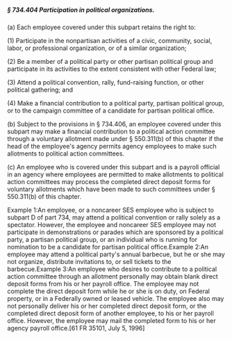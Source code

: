 ##### § 734.404 Participation in political organizations. #####

(a) Each employee covered under this subpart retains the right to:

(1) Participate in the nonpartisan activities of a civic, community, social, labor, or professional organization, or of a similar organization;

(2) Be a member of a political party or other partisan political group and participate in its activities to the extent consistent with other Federal law;

(3) Attend a political convention, rally, fund-raising function, or other political gathering; and

(4) Make a financial contribution to a political party, partisan political group, or to the campaign committee of a candidate for partisan political office.

(b) Subject to the provisions in § 734.406, an employee covered under this subpart may make a financial contribution to a political action committee through a voluntary allotment made under § 550.311(b) of this chapter if the head of the employee's agency permits agency employees to make such allotments to political action committees.

(c) An employee who is covered under this subpart and is a payroll official in an agency where employees are permitted to make allotments to political action committees may process the completed direct deposit forms for voluntary allotments which have been made to such committees under § 550.311(b) of this chapter.

Example 1:An employee, or a noncareer SES employee who is subject to subpart D of part 734, may attend a political convention or rally solely as a spectator. However, the employee and noncareer SES employee may not participate in demonstrations or parades which are sponsored by a political party, a partisan political group, or an individual who is running for nomination to be a candidate for partisan political office.Example 2:An employee may attend a political party's annual barbecue, but he or she may not organize, distribute invitations to, or sell tickets to the barbecue.Example 3:An employee who desires to contribute to a political action committee through an allotment personally may obtain blank direct deposit forms from his or her payroll office. The employee may not complete the direct deposit form while he or she is on duty, on Federal property, or in a Federally owned or leased vehicle. The employee also may not personally deliver his or her completed direct deposit form, or the completed direct deposit form of another employee, to his or her payroll office. However, the employee may mail the completed form to his or her agency payroll office.[61 FR 35101, July 5, 1996]